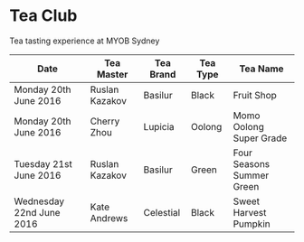 # Tea Club
Tea tasting experience at MYOB Sydney

| Date                     | Tea Master        | Tea Brand | Tea Type | Tea Name                              |
|--------------------------|-------------------|-----------|----------|---------------------------------------|
| Monday 20th June 2016    | Ruslan Kazakov    | Basilur   | Black    | Fruit Shop                            |
| Monday 20th June 2016    | Cherry Zhou       | Lupicia   | Oolong   | Momo Oolong Super Grade               |
| Tuesday 21st June 2016   | Ruslan Kazakov    | Basilur   | Green    | Four Seasons Summer Green             |
| Wednesday 22nd June 2016 | Kate Andrews      | Celestial | Black    | Sweet Harvest Pumpkin                 |
